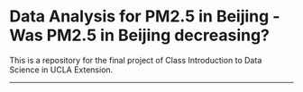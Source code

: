 # Data Analysis for PM2.5 in Beijing - Was PM2.5 in Beijing decreasing?
This is a repository for the final project of Class Introduction to Data Science in UCLA Extension.  
________________________________________________
